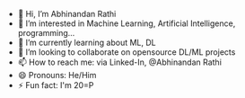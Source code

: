 - 👋 Hi, I’m Abhinandan Rathi
- 👀 I’m interested in Machine Learning, Artificial Intelligence, programming...
- 🌱 I’m currently learning about ML, DL
- 💞️ I’m looking to collaborate on opensource DL/ML projects
- 📫 How to reach me: via Linked-In, @Abhinandan Rathi
- 😄 Pronouns: He/Him
- ⚡ Fun fact: I'm 20=P

<!---
Abhir12345/Abhir12345 is a ✨ special ✨ repository because its `README.md` (this file) appears on your GitHub profile.
You can click the Preview link to take a look at your changes.
--->
